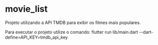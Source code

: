 # movie_list

Projeto utilizando a API TMDB para exibir os filmes mais populares.

Para executar o projeto utilize o comando:
flutter run lib/main.dart --dart-define=API_KEY=tmdb_api_key